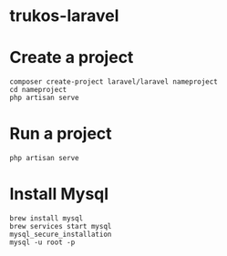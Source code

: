 # trukos-laravel

# Create a project 
```
composer create-project laravel/laravel nameproject
cd nameproject
php artisan serve
```

# Run a project 
```
php artisan serve
```


# Install Mysql
```
brew install mysql
brew services start mysql
mysql_secure_installation
mysql -u root -p
```
